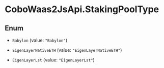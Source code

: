 # CoboWaas2JsApi.StakingPoolType

## Enum


* `Babylon` (value: `"Babylon"`)

* `EigenLayerNativeETH` (value: `"EigenLayerNativeETH"`)

* `EigenLayerLst` (value: `"EigenLayerLst"`)


